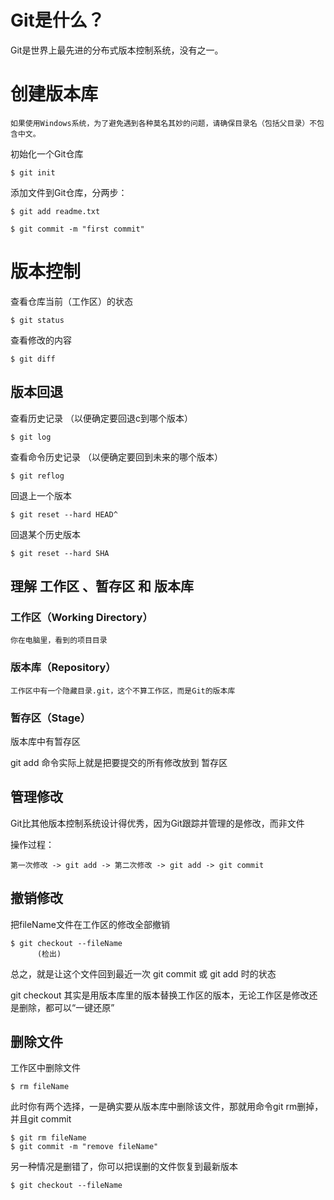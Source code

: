 # Git是什么？

Git是世界上最先进的分布式版本控制系统，没有之一。

# 创建版本库
    如果使用Windows系统，为了避免遇到各种莫名其妙的问题，请确保目录名（包括父目录）不包含中文。

初始化一个Git仓库

	$ git init

添加文件到Git仓库，分两步：
	
	$ git add readme.txt
	
	$ git commit -m "first commit"

# 版本控制
查看仓库当前（工作区）的状态

	$ git status
	
查看修改的内容

	$ git diff

## 版本回退

查看历史记录 （以便确定要回退c到哪个版本）

	$ git log

查看命令历史记录 （以便确定要回到未来的哪个版本）
	
	$ git reflog

回退上一个版本

	$ git reset --hard HEAD^

回退某个历史版本

	$ git reset --hard SHA

## 理解 工作区 、暂存区 和 版本库

### 工作区（Working Directory）

    你在电脑里，看到的项目目录

### 版本库（Repository）

    工作区中有一个隐藏目录.git，这个不算工作区，而是Git的版本库

### 暂存区（Stage）

版本库中有暂存区

git add 命令实际上就是把要提交的所有修改放到 暂存区

## 管理修改

Git比其他版本控制系统设计得优秀，因为Git跟踪并管理的是修改，而非文件

操作过程：

    第一次修改 -> git add -> 第二次修改 -> git add -> git commit

## 撤销修改

把fileName文件在工作区的修改全部撤销

    $ git checkout --fileName
          (检出)

总之，就是让这个文件回到最近一次 git commit 或 git add 时的状态    

git checkout 其实是用版本库里的版本替换工作区的版本，无论工作区是修改还是删除，都可以“一键还原”

## 删除文件

工作区中删除文件

    $ rm fileName

此时你有两个选择，一是确实要从版本库中删除该文件，那就用命令git rm删掉，并且git commit

    $ git rm fileName
    $ git commit -m "remove fileName"

另一种情况是删错了，你可以把误删的文件恢复到最新版本

    $ git checkout --fileName
